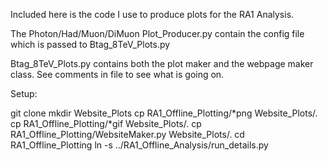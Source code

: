Included here is the code I use to produce plots for the RA1 Analysis.

The Photon/Had/Muon/DiMuon Plot_Producer.py contain the config file which is passed to Btag_8TeV_Plots.py

Btag_8TeV_Plots.py contains both the plot maker and the webpage maker class. See comments in file to see what is going on.


Setup:

git clone <repo url>
mkdir Website_Plots
cp RA1_Offline_Plotting/*png Website_Plots/.
cp RA1_Offline_Plotting/*gif Website_Plots/.
cp RA1_Offline_Plotting/WebsiteMaker.py Website_Plots/.
cd RA1_Offline_Plotting
ln -s ../RA1_Offline_Analysis/run_details.py
